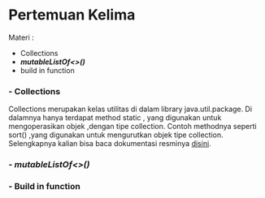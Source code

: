 # Pertemuan Kelima

Materi :
- Collections
- ***mutableListOf<>()***
- build in function

### - Collections

Collections merupakan kelas utilitas di dalam library java.util.package. Di dalamnya hanya terdapat method static , yang digunakan untuk mengoperasikan objek ,dengan tipe collection. Contoh methodnya seperti sort() ,yang digunakan untuk mengurutkan objek tipe collection. Selengkapnya kalian bisa baca dokumentasi resminya [disini](https://kotlinlang.org/docs/collections-overview.html#map).

### - ***mutableListOf<>()***

### - Build in function
